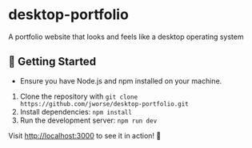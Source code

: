# desktop-portfolio
A portfolio website that looks and feels like a desktop operating system

## 🔧 Getting Started
- Ensure you have Node.js and npm installed on your machine.

1. Clone the repository with `git clone https://github.com/jworse/desktop-portfolio.git`
2. Install dependencies: `npm install`
3. Run the development server: `npm run dev`

Visit [http://localhost:3000](http://localhost:3000) to see it in action! 🎉
